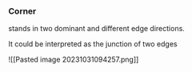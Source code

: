 
### Corner

stands in two dominant and different edge directions.

It could be interpreted as the junction of two edges

![[Pasted image 20231031094257.png]]


